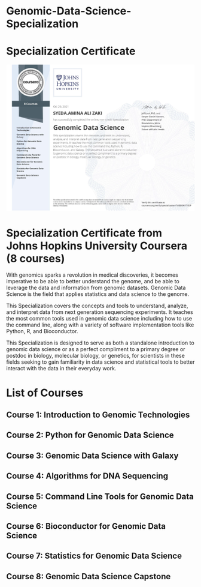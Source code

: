 # Genomic-Data-Science-Specialization

# Specialization Certificate
<img src="Coursera_Certificate_74XBX96Y7YDP.jpg" width="800">

# Specialization Certificate from Johns Hopkins University Coursera (8 courses)

With genomics sparks a revolution in medical discoveries, it becomes imperative to be able to better understand the genome, and be able to leverage the data and information from genomic datasets. Genomic Data Science is the field that applies statistics and data science to the genome. 

This Specialization covers the concepts and tools to understand, analyze, and interpret data from next generation sequencing experiments. It teaches the most common tools used in genomic data science including how to use the command line, along with a variety of software implementation tools like Python, R, and Bioconductor. 

This Specialization is designed to serve as both a standalone introduction to genomic data science or as a perfect compliment to a primary degree or postdoc in biology, molecular biology, or genetics, for scientists in these fields seeking to gain familiarity in data science and statistical tools to better interact with the data in their everyday work.

# List of Courses
## Course 1: Introduction to Genomic Technologies
## Course 2: Python for Genomic Data Science
## Course 3: Genomic Data Science with Galaxy
## Course 4: Algorithms for DNA Sequencing
## Course 5: Command Line Tools for Genomic Data Science
## Course 6: Bioconductor for Genomic Data Science
## Course 7: Statistics for Genomic Data Science
## Course 8: Genomic Data Science Capstone


